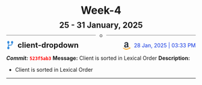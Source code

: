 <h1 style="text-align:center; margin-bottom:10px">Week-4</h1>
<h2 style="text-align:center; margin:0px">25 - 31 January, 2025</h2>
<div style="display: flex; align-items: center; justify-content: center;">
  <hr style="flex: 1; background-color: gray;" />
  <span style="padding: 0 10px;font-weight:bold; color:gray">o</span>
  <hr style="flex: 1; background-color: gray;" />
</div>

<div style="display: flex; justify-content: space-between; align-items:end;">
  <div style="display:flex">
      <img src="../assets/branch.svg" alt="GitHub Logo"  style="width:20px; margin:0 10px 0 0">
      <h3 style="margin: 0; padding:0; font-weight: bold; font-size:20px;">client-dropdown</h3>
  </div>
  <div style="display:flex">
  <img src="../assets/amazon.svg" alt="Amazon Logo" style="width:20px">
    <span style="color:rgb(16, 54, 226); text-align: right; margin:0 0 0 10px; padding:0px;">28 Jan, 2025 | 03:33 PM</span>
  </div>
</div>

**_Commit:_** <code style="color: red; font-weight: bold;">523f5ab3</code>
**Message:** Client is sorted in Lexical Order
**Description:**
- Client is sorted in Lexical Order
---
